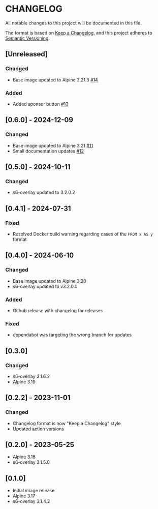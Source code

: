 # CHANGELOG

All notable changes to this project will be documented in this file.

The format is based on [Keep a Changelog](https://keepachangelog.com/en/1.1.0/),
and this project adheres to [Semantic Versioning](https://semver.org/spec/v2.0.0.html).

## [Unreleased]

### Changed

- Base image updated to Alpine 3.21.3 [#14](https://github.com/stumpylog/tailscale-dns-container/pull/14)

### Added

- Added sponsor button [#13](https://github.com/stumpylog/tailscale-dns-container/pull/13)

## [0.6.0] - 2024-12-09

### Changed

- Base image updated to Alpine 3.21 [#11](https://github.com/stumpylog/tailscale-dns-container/pull/11)
- Small documentation updates [#12](https://github.com/stumpylog/tailscale-dns-container/pull/12)

## [0.5.0] - 2024-10-11

### Changed

- s6-overlay updated to 3.2.0.2

## [0.4.1] - 2024-07-31

### Fixed

- Resolved Docker build warning regarding cases of the `FROM x AS y` format

## [0.4.0] - 2024-06-10

### Changed

- Base image updated to Alpine 3.20
- s6-overlay updated to v3.2.0.0

### Added

- Github release with changelog for releases

### Fixed

- dependabot was targeting the wrong branch for updates

## [0.3.0]

### Changed

- s6-overlay 3.1.6.2
- Alpine 3.19

## [0.2.2] - 2023-11-01

### Changed

- Changelog format is now "Keep a Changelog" style
- Updated action versions

## [0.2.0] - 2023-05-25

- Alpine 3.18
- s6-overlay 3.1.5.0

## [0.1.0]

- Initial image release
- Alpine 3.17
- s6-overlay 3.1.4.2
